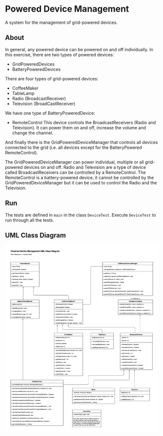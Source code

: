 # Powered Device Management
A system for the management of grid-powered devices.

## About
In general, any powered device can be powered on and off individually. In this exercise, there are two types of powered devices:
- GridPoweredDevices
- BatteryPoweredDevices

There are four types of grid-powered devices:
- CoffeeMaker
- TableLamp
- Radio (BroadcastReceiver)
- Television (BroadCastReceiver)

We have one type of BatteryPoweredDevice:
- RemoteControl
This device controls the BroadcastReceivers (Radio and Television). It can power them on and off, increase the volume and change the channel.

And finally there is the GridPoweredDeviceManager that controls all devices connected to the grid (i.e. all devices except for the BatteryPowered RemoteControl).

The GridPoweredDeviceManager can power individual, multiple or all grid-powered devices on and off. Radio and Television are a type of device called BroadcastReceivers can be controlled by a RemoteControl. The RemoteControl is a battery-powered device, it cannot be controlled by the GridPoweredDeviceManager but it can be used to control the Radio and the Television.

## Run
The tests are defined in `main` in the class `DeviceTest`. Execute `DeviceTest` to run through all the tests.

## UML Class Diagram
![Device Manager UML](DevicesUML1.png)
